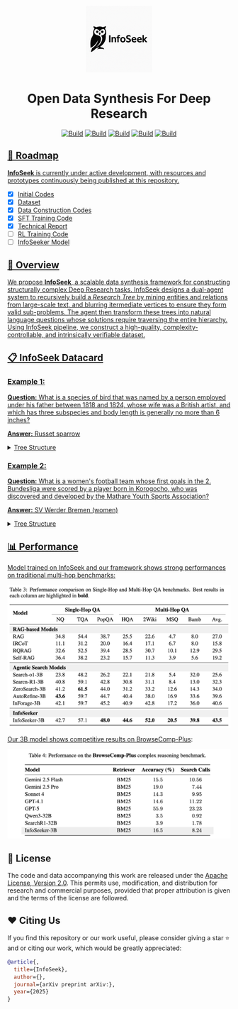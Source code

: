 <div align="center">
  <img src="./assets/InfoSeek_logo.png" width="150px">
</div>
<h1 align="center">Open Data Synthesis For Deep Research</h1>

<p align="center">
    <a href="https://www.google.com"><img alt="Build" src="http://img.shields.io/badge/arXiv-InfoSeek-B31B1B.svg?logo=arxiv"></a>
    <a href="https://github.com/VectorSpaceLab/InfoSeek"><img alt="Build" src="https://img.shields.io/badge/Github-InfoSeek-blue?logo=github"></a>
    <a href="https://huggingface.co"><img alt="Build" src="https://img.shields.io/badge/🤗 Datasets-InfoSeek-yellow"></a>
    <a href="https://huggingface.co"><img alt="Build" src="https://img.shields.io/badge/🤗 Model-InfoSeek-yellow"></a>
    <a href="https://opensource.org/license/apache-2-0"><img alt="Build" src="https://img.shields.io/badge/LICENSE-Apache2.0-green.svg">
</p>

## 🔎 Roadmap
**InfoSeek**  is currently under active development, with resources and prototypes continuously being published at this repository.
- [x] Initial Codes
- [x] Dataset
- [x] Data Construction Codes
- [x] SFT Training Code
- [x] Technical Report
- [ ] RL Training Code
- [ ] InfoSeeker Model

## 🔆 Overview
We propose **InfoSeek**, a scalable data synthesis framework for constructing structurally complex Deep Research tasks. InfoSeek designs a dual-agent system to recursively build a *Research Tree* by mining entities and relations from large-scale text, and blurring itermediate vertices to ensure they form valid sub-problems. The agent then transform these trees into natural language questions whose solutions require traversing the entire hierarchy. Using InfoSeek pipeline, we construct a high-quality, complexity-controllable, and intrinsically verifiable dataset.

## 📋 InfoSeek Datacard



### Example 1:
**Question:** What is a species of bird that was named by a person employed under his father between 1818 and 1824, whose wife was a British artist, and which has three subspecies and body length is generally no more than 6 inches?

**Answer:** Russet sparrow

<details>
  <summary>Tree Structure</summary>
  
```
{
  "root": {
    "id": "A",
    "entity": "Russet sparrow",
    "question": "What is a species of bird that was named by a person employed under his father between 1818 and 1824, whose wife was a British artist, and which has three subspecies and body length is generally no more than 6 inches?",
    "claims": [
      { "target_id": "B", "claim": "A was named by B" },
      { "target_id": "C", "claim": "A has three subspecies" },
      { "target_id": "D", "claim": "A's body length is generally no more than 6 inches" }
    ],
    "children": [
      {
        "id": "B",
        "entity": "John Gould",
        "claims": [
          { "target_id": "E", "claim": "B was employed by his father between 1818 and 1824" },
          { "target_id": "F", "claim": "B's wife was F" }
        ],
        "children": [
          { "id": "E", "entity": "None", "claims": [], "children": [] },
          { "id": "F", "entity": "Elizabeth Gould", "claims": [], "children": [] }
        ]
      },
      { "id": "C", "entity": "None", "claims": [], "children": [] },
      { "id": "D", "entity": "None", "claims": [], "children": [] }
    ]
  }
}
```

```
(A: Russet sparrow)
 │
 │
 │── [claim] "was named by" ──> (B: John Gould)
 │    │
 │    │
 │    │── [claim] "was employed by his father (1818-1824)"
 │    │
 │    │
 │    │── [claim] "wife was" ──> (F: Elizabeth Gould)
 │
 │
 │── [claim] "has three subspecies"
 │
 │
 │── [claim] "body length is generally no more than 6 inches"
```
</details>

### Example 2:

**Question:** What is a women's football team whose first goals in the 2. Bundesliga were scored by a player born in Korogocho, who was discovered and developed by the Mathare Youth Sports Association?

**Answer:** SV Werder Bremen (women)

<details>
    <summary>Tree Structure</summary>
  
```
{
  "root": {
    "id": "A",
    "entity": "SV Werder Bremen (women)",
    "question": "What is a women's football team whose first goals in the 2. Bundesliga were scored by a player born in Korogocho, who was discovered and developed by the Mathare Youth Sports Association?",
    "claims": [
      { "target_id": "B", "claim": "A's first goals in the 2. Bundesliga were scored by B" }
    ],
    "children": [
      {
        "id": "B",
        "entity": "Doreen Nabwire",
        "claims": [
          { "target_id": "C", "claim": "B was discovered and developed by C" },
          { "target_id": "D", "claim": "B was born in D" }
        ],
        "children": [
          { "id": "C", "entity": "Mathare Youth Sports Association", "claims": [], "children": [] },
          { "id": "D", "entity": "Korogocho", "claims": [], "children": [] }
        ]
      }
    ]
  }
}
```

```
(A: SV Werder Bremen (women))
 │
 │
 │── [claim] "first goals scored by" ──> (B: Doreen Nabwire)
      │
      │
      │── [claim] "discovered and developed by" ──> (C:Mathare Youth Sports Association)
      │
      │
      │── [claim] "was born in" ──> (D: Korogocho)
```
</details>


## 📊 Performance
Model trained on InfoSeek and our framework shows strong performances on traditional multi-hop benchmarks:

<img src="./assets/results.png" width="800">

Our 3B model shows competitive results on [BrowseComp-Plus](https://github.com/texttron/BrowseComp-Plus):

<img src="./assets/browsecomp_plus.png" width="800">

## 📄 License
The code and data accompanying this work are released under the [Apache License, Version 2.0](./LICENSE). This permits use, modification, and distribution for research and commercial purposes, provided that proper attribution is given and the terms of the license are followed.

## ❤️ Citing Us
If you find this repository or our work useful, please consider giving a star ⭐ and or citing our work, which would be greatly appreciated:
```bibtex
@article{,
  title={InfoSeek},
  author={},
  journal={arXiv preprint arXiv:},
  year={2025}
}
